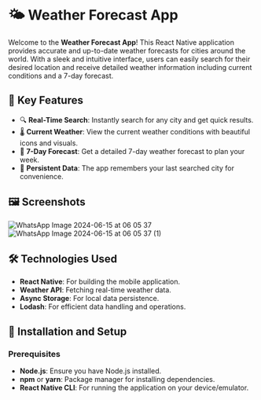 # 🌤️ Weather Forecast App

Welcome to the **Weather Forecast App**! This React Native application provides accurate and up-to-date weather forecasts for cities around the world. With a sleek and intuitive interface, users can easily search for their desired location and receive detailed weather information including current conditions and a 7-day forecast.

## 🚀 Key Features

- 🔍 **Real-Time Search**: Instantly search for any city and get quick results.
- 🌡️ **Current Weather**: View the current weather conditions with beautiful icons and visuals.
- 📅 **7-Day Forecast**: Get a detailed 7-day weather forecast to plan your week.
- 💾 **Persistent Data**: The app remembers your last searched city for convenience.

## 🖼️ Screenshots

![WhatsApp Image 2024-06-15 at 06 05 37](https://github.com/Nilupul6/React-Native-Expo-Weather-Mobile-App/assets/152468856/b70edfcf-a868-4333-8d7f-39ff63813fa3)![WhatsApp Image 2024-06-15 at 06 05 37 (1)](https://github.com/Nilupul6/React-Native-Expo-Weather-Mobile-App/assets/152468856/7071f2f6-9112-4b55-992e-0de1e193a03d)


## 🛠️ Technologies Used

- **React Native**: For building the mobile application.
- **Weather API**: Fetching real-time weather data.
- **Async Storage**: For local data persistence.
- **Lodash**: For efficient data handling and operations.

## 📝 Installation and Setup

### Prerequisites

- **Node.js**: Ensure you have Node.js installed.
- **npm** or **yarn**: Package manager for installing dependencies.
- **React Native CLI**: For running the application on your device/emulator.

